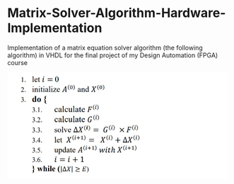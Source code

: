 # Matrix-Solver-Algorithm-Hardware-Implementation
Implementation of a matrix equation solver algorithm (the following algorithm) in VHDL for the final project of my Design Automation (FPGA) course

<img src="algorithm.jpg" alt="algorithm" width="500">
